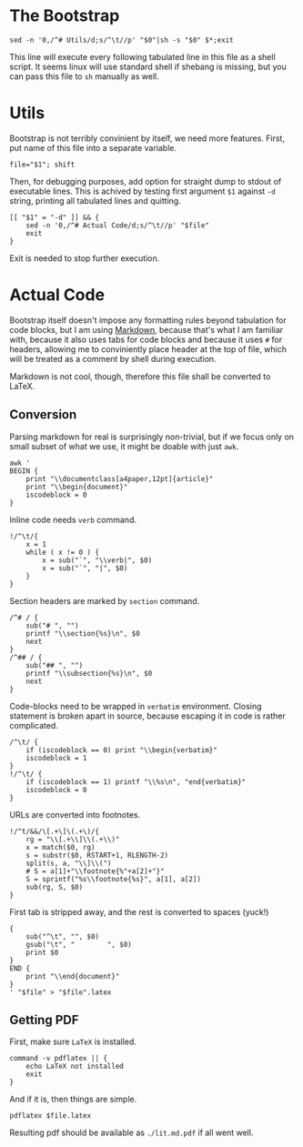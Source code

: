 # The Bootstrap

	sed -n '0,/^# Utils/d;s/^\t//p' "$0"|sh -s "$0" $*;exit

This line will execute every following tabulated line in this
file as a shell script.
It seems linux will use standard shell if shebang is missing,
but you can pass this file to `sh` manually as well.

# Utils

Bootstrap is not terribly convinient by itself, we need more features.
First, put name of this file into a separate variable.

	file="$1"; shift

Then, for debugging purposes, add option for straight dump to stdout
of executable lines.  This is achived by testing first argument `$1`
against `-d` string, printing all tabulated lines and quitting.

	[[ "$1" = "-d" ]] && {
		sed -n '0,/^# Actual Code/d;s/^\t//p' "$file"
		exit
	}

Exit is needed to stop further execution.

# Actual Code

Bootstrap itself doesn't impose any formatting rules beyond tabulation for code blocks,
but I am using [Markdown](https://www.markdownguide.org), because that's what I am
familiar with, because it also uses tabs for code blocks and because it uses `#` for
headers, allowing me to conviniently place header at the top of file, which will be
treated as a comment by shell during execution.

Markdown is not cool, though, therefore this file shall be converted to LaTeX.

## Conversion

Parsing markdown for real is surprisingly non-trivial,
but if we focus only on small subset of what we use,
it might be doable with just `awk`.

	awk '
	BEGIN {
		print "\\documentclass[a4paper,12pt]{article}"
		print "\\begin{document}"
		iscodeblock = 0
	}

Inline code needs `verb` command.

	!/^\t/{
		x = 1
		while ( x != 0 ) {
			x = sub("`", "\\verb|", $0)
			x = sub("`", "|", $0)
		}
	}

Section headers are marked by `section` command.

	/^# / {
		sub("# ", "")
		printf "\\section{%s}\n", $0
		next
	}
	/^## / {
		sub("## ", "")
		printf "\\subsection{%s}\n", $0
		next
	}

Code-blocks need to be wrapped in `verbatim` environment.
Closing statement is broken apart in source, because escaping it in
code is rather complicated.

	/^\t/ {
		if (iscodeblock == 0) print "\\begin{verbatim}"
		iscodeblock = 1
	}
	!/^\t/ {
		if (iscodeblock == 1) printf "\\%s\n", "end{verbatim}"
		iscodeblock = 0
	}

URLs are converted into footnotes.

	!/^t/&&/\[.+\]\(.+\)/{
		rg = "\\[.+\\]\\(.+\\)"
		x = match($0, rg)
		s = substr($0, RSTART+1, RLENGTH-2)
		split(s, a, "\\]\\(")
		# S = a[1]+"\\footnote{%"+a[2]+"}"
		S = sprintf("%s\\footnote{%s}", a[1], a[2])
		sub(rg, S, $0)
	}

First tab is stripped away, and the rest is converted to spaces (yuck!)

	{
		sub("^\t", "", $0)
		gsub("\t", "        ", $0)
		print $0
	}
	END {
		print "\\end{document}"
	}
	' "$file" > "$file".latex

## Getting PDF

First, make sure `LaTeX` is installed.

	command -v pdflatex || {
		echo LaTeX not installed
		exit
	}

And if it is, then things are simple.

	pdflatex $file.latex

Resulting pdf should be available as `./lit.md.pdf` if all went well.
